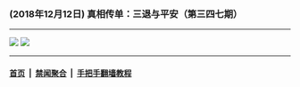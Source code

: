 ### (2018年12月12日) 真相传单：三退与平安（第三四七期） 

---

<img src="http://qikan.minghui.org/mhqkpage/qikanimage/2018/12/11/santui-347-pdf-online1.png"/> 

<img src="http://qikan.minghui.org/mhqkpage/qikanimage/2018/12/11/santui-347-pdf-online2.png"/> 



---

#### [首页](../../../..) &nbsp;|&nbsp; [禁闻聚合](https://github.com/gfw-breaker/banned-news) &nbsp;|&nbsp; [手把手翻墙教程](https://github.com/gfw-breaker/guides) 